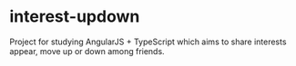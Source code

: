 interest-updown
===============
Project for studying AngularJS + TypeScript which aims to share interests appear, move up or down among friends.
